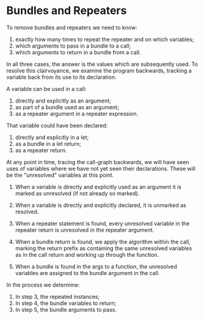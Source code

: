 # Bundles and Repeaters

To remove bundles and repeaters we need to know:

1. exactly how many times to repeat the repeater and on which variables;
2. which arguments to pass in a bundle to a call;
3. which arguments to return in a bundle from a call.

In all three cases, the answer is the values which are subsequently used. To resolve this clairvoyance, we examine the program backwards, tracking a variable back from its use to its declaration.

A variable can be used in a call:

1. directly and explicitly as an argument;
2. as part of a bundle used as an argument;
3. as a repeater argument in a repeater expression.

That variable could have been declared:

1. directly and explicitly in a let;
2. as a bundle in a let return;
3. as a repeater return.

At any point in time, tracing the call-graph backwards, we will have seen uses of variables where we have not yet seen their declarations. These will be the "unresolved" variables at this point.

1. When a variable is directly and explicitly used as an argument it is marked as unresolved (if not already so marked).

2. When a variable is directly and explicitly declared, it is unmarked as resolved.

3. When a repeater statement is found, every unresolved variable in the repeater return is unresolved in the repeater argument.

4. When a bundle return is found, we apply the algorithm within the call, marking the return prefix as containing the same unresolved variables as in the call return and working up through the function.

5. When a bundle is found in the args to a function, the unresolved variables are assigned to the bundle argument in the call.

In the process we determine:

1. In step 3, the repeated instances;
2. In step 4, the bundle variables to return;
3. In step 5, the bundle arguments to pass.

